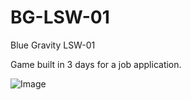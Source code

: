 # BG-LSW-01
Blue Gravity LSW-01

Game built in 3 days for a job application.

![Image]([http://url/to/img.png](https://github.com/Fronkln/BG-LSW-01/blob/main/lsw-01.PNG)https://github.com/Fronkln/BG-LSW-01/blob/main/lsw-01.PNG)
